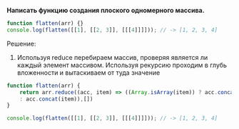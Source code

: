 **Написать функцию создания плоского одномерного массива.**

```javascript
function flatten(arr) {} 
console.log(flatten([[1], [[2, 3]], [[[4]]]])); // -> [1, 2, 3, 4]
```

Решение:
 1. Используя reduce перебираем массив, проверяя является ли каждый элемент массивом. Используя рекурсию проходим в глубь вложенности и вытаскиваем от туда значение
```javascript
function flatten(arr) {
	return arr.reduce((acc, item) => ((Array.isArray(item)) ? acc.concat(flatten(item)) 
	: acc.concat(item)),[])
}

console.log(flatten([[1], [[2, 3]], [[[4]]]])); // -> [1, 2, 3, 4]
```

